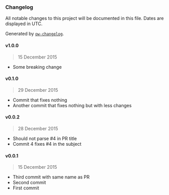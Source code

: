 ### Changelog

All notable changes to this project will be documented in this file. Dates are displayed in UTC.

Generated by [`ow-changelog`](https://github.com/yatryan/ow-changelog).

#### v1.0.0

> 15 December 2015

- Some breaking change

#### v0.1.0

> 29 December 2015

- Commit that fixes nothing
- Another commit that fixes nothing but with less changes

#### v0.0.2

> 28 December 2015

- Should not parse #4 in PR title
- Commit 4 fixes #4 in the subject

#### v0.0.1

> 15 December 2015

- Third commit with same name as PR
- Second commit
- First commit

